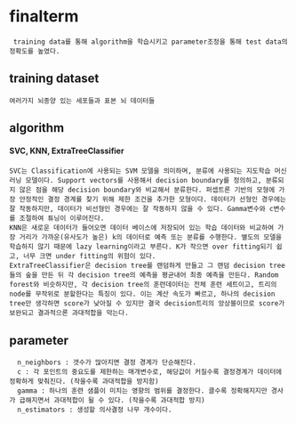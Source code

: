 # finalterm
     training data를 통해 algorithm을 학습시키고 parameter조정을 통해 test data의 정확도를 높였다.

## training dataset
    여러가지 뇌종양 있는 세포들과 표본 뇌 데이터들
  

## algorithm
#### SVC, KNN, ExtraTreeClassifier
  
    SVC는 Classification에 사용되는 SVM 모델을 의미하며, 분류에 사용되는 지도학습 머신러닝 모델이다. Support vectors를 사용해서 decision boundary를 정의하고, 분류되지 않은 점을 해당 decision boundary와 비교해서 분류한다. 퍼셉트론 기반의 모형에 가장 안정적인 결정 경계를 찾기 위해 제한 조건을 추가한 모형이다. 데이터가 선형인 경우에는 잘 작동하지만, 데이터가 비선형인 경우에는 잘 작동하지 않을 수 있다. Gamma변수와 c변수를 조절하여 튜닝이 이루어진다.
    KNN은 새로운 데이터가 들어오면 데이터 베이스에 저장되어 있는 학습 데이터와 비교하여 가장 거리가 가까운(유사도가 높은) k의 데이터로 예측 또는 분류를 수행한다. 별도의 모델을 학습하지 않기 때문에 lazy learning이라고 부른다. K가 작으면 over fitting되기 쉽고, 너무 크면 under fitting의 위험이 있다.
    ExtraTreeClassifier은 decision tree를 랜덤하게 만들고 그 랜덤 decision tree들의 숲을 만든 뒤 각 decision tree의 예측을 평균내어 최종 예측을 만든다. Random forest와 비슷하지만, 각 decision tree의 훈련데이터는 전체 훈련 세트이고, 트리의 node를 무작위로 분할한다는 특징이 있다. 이는 계산 속도가 빠르고, 하나의 decision tree만 생각하면 score가 낮아질 수 있지만 결국 decision트리의 앙상블이므로 score가 보완되고 결과적으론 과대적합을 막는다.

## parameter
      n_neighbors : 갯수가 많아지면 결정 경계가 단순해진다.
      c : 각 포인트의 중요도를 제한하는 매개변수로, 해당값이 커질수록 결정경계가 데이터에 정확하게 맞춰진다. (작을수록 과대적합을 방지함)
      gamma : 하나의 훈련 샘플이 미치는 영향의 범위를 결정한다. 클수록 정확해지지만 경사가 급해지면서 과대적합이 될 수 있다. (작을수록 과대적합 방지)
      n_estimators : 생성할 의사결정 나무 개수이다.
